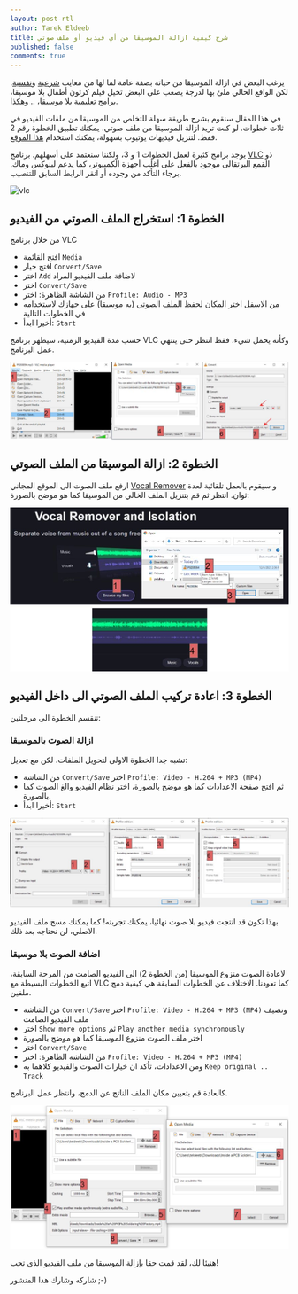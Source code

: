 ```yaml
---
layout: post-rtl
author: Tarek Eldeeb
title: شرح كيفية ازالة الموسيقا من أي فيديو أو ملف صوتي
published: false
comments: true
---
```


يرغب البعض في ازالة الموسيقا من حياته بصفة عامة لما لها من معايب [شرعية](https://www.islamweb.net/ar/fatwa/232915/%D9%87%D9%84-%D8%A7%D9%84%D8%A7%D8%AE%D8%AA%D9%84%D8%A7%D9%81-%D9%81%D9%8A-%D8%AD%D9%83%D9%85-%D8%A7%D9%84%D9%85%D9%88%D8%B3%D9%8A%D9%82%D9%89-%D9%8A%D8%B9%D8%AF-%D9%85%D9%86-%D8%A7%D9%84%D8%A7%D8%AE%D8%AA%D9%84%D8%A7%D9%81-%D8%A7%D9%84%D8%B3%D8%A7%D8%A6%D8%BA) و[نفسية](https://edition.cnn.com/2019/02/08/health/music-brain-behavior-intl). لكن الواقع الحالي ملئ بها لدرجة يصعب على البعض تخيل فيلم كرتون أطفال بلا موسيقا، برامج تعليمية بلا موسيقا، .. وهكذا. 

في هذا المقال سنقوم بشرح طريقة سهلة للتخلص من الموسيقا من ملفات الفيديو في ثلاث خطوات.  لو كنت تريد ازالة الموسيقا من ملف صوتي، يمكنك تطبيق الخطوة رقم 2 فقط. لتنزيل فيديهات يوتيوب بسهولة، يمكنك استخدام [هذا الموقع](https://yt1s.com/).

يوجد برامج كثيرة لعمل الخطوات 1 و 3، ولكننا سنعتمد على أسهلهم. برنامج [VLC](https://www.videolan.org/) ذو القمع البرتقالي موجود بالفعل على أغلب أجهزة الكمبيوتر، كما يدعم لينوكس وماك. برجاء التأكد من وجوده أو انقر الرابط السابق للتنصيب.

<img src="https://upload.wikimedia.org/wikipedia/commons/thumb/e/e6/VLC_Icon.svg/904px-VLC_Icon.svg.png" alt="vlc" width="10%"/>

## الخطوة 1: استخراج الملف الصوتي من الفيديو

من خلال برنامج VLC
 - افتح القائمة `Media`
 - افتح خيار `Convert/Save`
 - اختر `Add` لاضافة ملف الفيديو المراد
 - اختر `Convert/Save`
 - من الشاشة الظاهرة: اختر `Profile: Audio - MP3`
 - من الاسفل اختر المكان لحفظ الملف الصوتي (به موسيقا) على جهازك لاستخدامه في الخطوات التالية
 - أخيرا ابدأ: `Start`

حسب مدة الفيديو الزمنية، سيظهر برنامج VLC وكأنه يحمل شيء، فقط انتظر حتى ينتهي عمل البرنامج.

<img src="../img/step1.jpg" alt="step1" />

## الخطوة 2: ازالة الموسيقا من الملف الصوتي

ارفع ملف الصوت الى الموقع المجاني [Vocal Remover](https://vocalremover.org) و سيقوم بالعمل تلقائية لعدة ثوان. انتظر ثم قم بتنزيل الملف الخالي من الموسيقا كما هو موضح بالصورة:

<img src="../img/step2.jpg" alt="step2" />

## الخطوة 3: اعادة تركيب الملف الصوتي الى داخل الفيديو

تنقسم الخطوة الى مرحلتين:

### ازالة الصوت بالموسيقا

تشبه جدا الخطوة الاولى لتحويل الملفات، لكن مع تعديل:
 - من الشاشة `Convert/Save` اختر `Profile: Video - H.264 + MP3 (MP4)`
 - ثم افتح صفحة الاعدادات كما هو موضح بالصورة، اختر نظام الفيديو والغ الصوت كما بالصورة.
 - أخيرا ابدأ: `Start`

<img src="../img/step3a.jpg" alt="step3a" />
 
 بهذا تكون قد انتجت فيديو بلا صوت نهائيا، يمكنك تجربته!
 كما يمكنك مسح ملف الفيديو الاصلي، لن نحتاجه بعد ذلك.
 
### اضافة الصوت بلا موسيقا

لاعادة الصوت منزوع الموسيقا (من الخطوة 2) الي الفيديو الصامت من المرحة السابقة، اتبع الخطوات البسيطة مع VLC كما تعودنا. الاختلاف عن الخطوات السابقة هي كيفية دمج ملفين.
 - من الشاشة `Convert/Save` اختر `Profile: Video - H.264 + MP3 (MP4)` ونضيف ملف الفيديو الصامت
 - اختر `Show more options` ثم `Play another media synchronously`
 - اختر ملف الصوت منزوع الموسيقا كما هو موضح بالصورة
 - اختر `Convert/Save`
 - من الشاشة الظاهرة: اختر `Profile: Video - H.264 + MP3 (MP4)`
 - ومن الاعدادات، تأكد ان خيارات الصوت والفيديو كلاهما به `Keep original .. Track`

كالعادة قم بتعيين مكان الملف الناتج عن الدمج، وانتظر عمل البرنامج.

<img src="../img/step3b.jpg" alt="step3b" />

هنيئا لك، لقد قمت حقا بإزالة الموسيقا من ملف الفيديو الذي تحب!
 
شاركه وشارك هذا المنشور ;-)